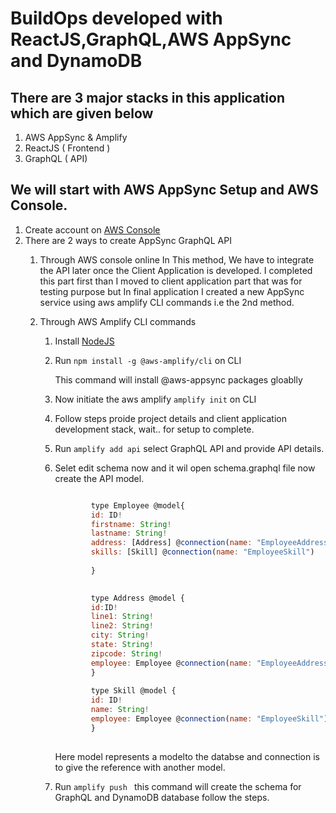# BuildOps developed with ReactJS,GraphQL,AWS AppSync  and DynamoDB 

## There are 3 major stacks in this application which are given below

1. AWS AppSync & Amplify
2. ReactJS ( Frontend ) 
3. GraphQL ( API)

## We will start with AWS AppSync Setup and AWS Console.
1. Create account on [AWS Console](https://console.aws.amazon.com/console)
2. There are 2 ways to create AppSync GraphQL API
    1. Through AWS console online 
        In This method, We have to integrate the API later once the Client Application is developed.
        I completed this part first than I moved to client application part that was for testing purpose but
        In final application I created a new AppSync service using aws amplify CLI commands i.e the 2nd method.
        
    2. Through AWS Amplify CLI commands 
        1. Install [NodeJS](https://nodejs.org/en/)
        2. Run  ` npm install -g @aws-amplify/cli ` on CLI
            
            This command will install @aws-appsync packages gloablly
        3. Now initiate the aws amplify ` amplify init ` on CLI
        4. Follow steps proide project details and client application development stack, wait.. for setup to complete.
        5. Run ` amplify add api `  select GraphQL API and provide API details.
        6. Selet edit schema now and it wil open schema.graphql file now create the API model.
        
            ```javascript

                    type Employee @model{ 
                    id: ID!
                    firstname: String!
                    lastname: String!
                    address: [Address] @connection(name: "EmployeeAddress") 
                    skills: [Skill] @connection(name: "EmployeeSkill")
                    
                    }

                    
                    type Address @model {
                    id:ID!
                    line1: String!
                    line2: String!
                    city: String!
                    state: String!
                    zipcode: String!
                    employee: Employee @connection(name: "EmployeeAddress")
                    }
                    
                    type Skill @model {
                    id: ID!
                    name: String!
                    employee: Employee @connection(name: "EmployeeSkill")
                    }
                
            ```


            Here model represents a modelto the databse and connection is to give the reference with another model.
        7. Run `amplify push ` this command will create the schema for GraphQL and DynamoDB database follow the steps.
        


    


         
                 
                
